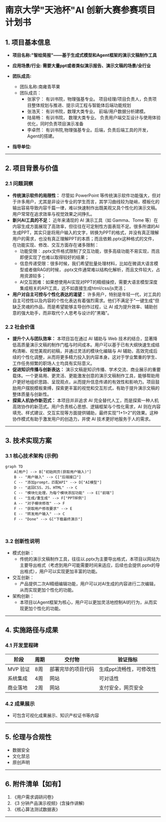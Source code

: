 # 南京大学"天池杯"AI 创新大赛参赛项目计划书



## 1. 项目基本信息

*   **项目名称:"智绘简报"——基于生成式模型和Agent框架的演示文稿制作工具**

*   **应用场景/行业: 需要大量ppt或者类似演示报告、演示文稿的场景/全行业**
*   **团队成员:**

	-   团队名称:南雍青苹果
	-   团队成员：
		- 张家宁： 有训书院，物理强基专业。 项目经理/项目负责人，负责项目整体规划与推进、提示词工程与智能体后端功能规划
		- 张浩天： 有训书院，数理大类专业。 前端/用户数据分析建模。
		- 陆易畅： 有训书院， 数理大类专业。 负责用户端交互设计与使用体验优化，同时负责项目演示准备
		- 李卓然： 有训书院,物理强基专业。后端，负责后端工具的开发，Agent的搭建。
*   **指导单位:** 

---

## 2. 项目背景与价值

### 2.1 问题洞察

- **传统演示软件的局限性：** 尽管如 PowerPoint 等传统演示软件功能强大，但对于许多用户，尤其是非设计专业的学生而言，其学习曲线较为陡峭，模板化的输出容易导致内容千篇一律，难以快速制作出既美观又具个性化的演示文稿。用户常常在追求效率与视觉效果之间挣扎。
- **新兴AI工具的不足：** 近年来涌现的 AI 演示工具（如 Gamma、Tome 等）在内容生成方面展现了高效率，但往往在可定制性方面表现不足。很多所谓的AI生成PPT，其实只是将用户输入的文字，转换为PPT的格式，并没有真正理解用户的需求，也没有真正理解PPT的本质；而且依赖.pptx这种格式的文件，在功能实现、修改、交互方面存在诸多限制：
    - 功能受限：.pptx文件格式限制了交互功能，很多高级功能不易实现，而且即便实现了也难以取得较好的结果；
    - 信息传递受限：很多时候，我们希望批量处理材料，比如在微调大语言模型或者做RAG的时候，.pptx文件通常难以结构化解析，而且文件较大，占用资源较多；
    - AI交互困难：如果想使用AI实现对PPT的精细操控，需要大语言模型深度集成相关的API工具，远不如直接生成html/css/js灵活；
- **用户对自主可控与个性化表达的渴望：** 许多用户，特别是年轻一代，对工具的自主可控性以及内容的个性化表达有着强烈需求。他们不满足于"一键生成"但缺乏灵魂的作品，而是希望能够主导创作过程，让 AI 成为提升效率、辅助创意的强大助手，而非取代个人思考与设计的"黑箱"。

### 2.2 社会价值

- **提升个人与团队效率：** 本项目旨在通过 AI 辅助与 Web 技术的结合，显著降低高质量演示文稿的制作门槛与时间成本。用户可以基于已有大纲快速生成结构清晰、视觉美观的初稿，并通过灵活的模块化编辑与 AI 辅助，高效完成后续的个性化调整，从而将更多精力投入到内容本身。这对于学业繁重的学生、工作任务频繁的职场人士均具有实际意义。
- **促进知识传播与创新表达：** 演示文稿是知识传播、学术交流、商业展示的重要载体。一个更易用、更灵活、更能激发创意的演示文稿制作工具，能够帮助用户更好地组织思路、呈现观点，从而提升信息传递的有效性和影响力。项目鼓励用户摆脱模板束缚，探索更丰富的视觉和交互形式，有助于提升演示文稿的整体质量与创新性。
- **探索人机协作新范式：** 本项目并非追求 AI 完全替代人工，而是探索一种人机高效协作的新范式。用户负责核心思想、逻辑框架与个性化需求，AI 则在内容填充、样式建议、交互实现等方面提供辅助，最终实现"1+1>2"的效果。这种协作模式有助于激发用户的创造力，并使 AI 技术更好地服务于人的需求。

---

## 3. 技术实现方案

### 3.1 核心技术架构 (示例)

``` mermaid
graph TD
    A[用户] --> B["初始网页(获取用户输入)"]
    B -- "用户输入" --> C["后端接口"]
    C -- "添加prompt，匹配API" --> D["AI模型"]
    D -- "返回CSS，JS，HTML" --> C
    C -- "模块化处理，为每个模块添加功能" --> E["前端"]
    E -- "生成/重生成" --> F["PPT样例"]
    A -- "对子模块修改" --> F
    F -- "获取用户修改要求" --> E
    E -- "转发用户输入" --> C
    F -- "Done" --> G["下载最终演示"]

    
```


### 3.2 创新性说明

- 模式创新：
    - 传统的演示文稿制作工具，往往以.pptx为主要导出格式，本项目以网站为主要导出格式（考虑到用户可能需要时间来适应，后续也会提供.pptx的导出格式），用户可以实现更加丰富的功能。
- 交互创新：
    - 产品提供二次AI精细编辑功能，用户可以对AI生成的内容进行二次编辑，从而实现更加个性化的功能。
- 架构创新：
    - 本项目以Agent框架为核心，用户可以更加灵活地控制AI的行为，从而实现更加个性化的功能。


---

## 4. 实施路径与成果

### 4.1 开发里程碑

| 阶段     | 周期 | 交付物             | 验证指标                |
| -------- | ---- | ------------------ | ----------------------- |
| MVP 验证 | 8周  | 部署完毕的项目代码 | 生成ppt流畅性，可修改性 |
| 系统集成 | 4周  | 网站               | 可对话性                |
| 商业落地 | 2周  | 网站               | 支付安全，网页安全      |

### 4.2 成果展示

*   可包含可视化成果展示、知识产权证书等内容

---

## 5. 伦理与合规性

- 数据安全
- 文化禁忌
- 原创声明


---

## 6. 附件清单【如有】

1.  《用户需求调研问卷》
2.  《3 分钟产品演示视频》(含操作讲解)
3.  《核心算法测试数据表》

---